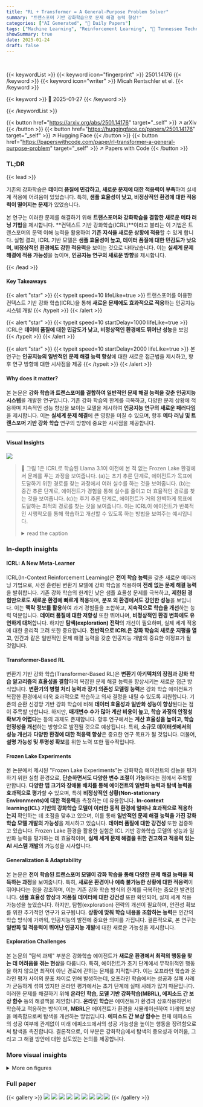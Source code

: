 ```yaml
---
title: "RL + Transformer = A General-Purpose Problem Solver"
summary: "트랜스포머 기반 강화학습으로 문제 해결 능력 향상!"
categories: ["AI Generated", "🤗 Daily Papers"]
tags: ["Machine Learning", "Reinforcement Learning", "🏢 Tennessee Technological University",]
showSummary: true
date: 2025-01-24
draft: false
---
```


<br>

{{< keywordList >}}
{{< keyword icon="fingerprint" >}} 2501.14176 {{< /keyword >}}
{{< keyword icon="writer" >}} Micah Rentschler et el. {{< /keyword >}}
 
{{< keyword >}} 🤗 2025-01-27 {{< /keyword >}}
 
{{< /keywordList >}}

{{< button href="https://arxiv.org/abs/2501.14176" target="_self" >}}
↗ arXiv
{{< /button >}}
{{< button href="https://huggingface.co/papers/2501.14176" target="_self" >}}
↗ Hugging Face
{{< /button >}}
{{< button href="https://paperswithcode.com/paper/rl-transformer-a-general-purpose-problem" target="_self" >}}
↗ Papers with Code
{{< /button >}}




### TL;DR


{{< lead >}}

기존의 강화학습은 **데이터 품질에 민감하고, 새로운 문제에 대한 적응력이 부족**하여 실세계 적용에 어려움이 있었습니다. 특히, **샘플 효율성이 낮고, 비정상적인 환경에 대한 적응력이 떨어지는 문제**가 있었습니다.

본 연구는 이러한 문제를 해결하기 위해 **트랜스포머와 강화학습을 결합한 새로운 메타 러닝 기법**을 제시합니다.  **컨텍스트 기반 강화학습(ICRL)**이라고 불리는 이 기법은 트랜스포머의 문맥 이해 능력을 활용하여 **기존 지식을 새로운 상황에 적용**할 수 있게 합니다.  실험 결과, ICRL 기반 모델은 **샘플 효율성이 높고, 데이터 품질에 대한 민감도가 낮으며, 비정상적인 환경에도 강한 적응력**을 보이는 것으로 나타났습니다. 이는 **실세계 문제 해결에 적용 가능성**을 높이며, **인공지능 연구의 새로운 방향**을 제시합니다.

{{< /lead >}}


#### Key Takeaways

{{< alert "star" >}}
{{< typeit speed=10 lifeLike=true >}} 트랜스포머를 이용한 컨텍스트 기반 강화 학습(ICRL)을 통해 **새로운 문제에도 효과적으로 적응**하는 인공지능 시스템 개발 {{< /typeit >}}
{{< /alert >}}

{{< alert "star" >}}
{{< typeit speed=10 startDelay=1000 lifeLike=true >}} ICRL은 **데이터 품질에 대한 민감도가 낮고, 비정상적인 환경에도 뛰어난 성능**을 보임 {{< /typeit >}}
{{< /alert >}}

{{< alert "star" >}}
{{< typeit speed=10 startDelay=2000 lifeLike=true >}} 본 연구는 **인공지능의 일반적인 문제 해결 능력 향상**에 대한 새로운 접근법을 제시하고, 향후 연구 방향에 대한 시사점을 제공 {{< /typeit >}}
{{< /alert >}}

#### Why does it matter?
본 논문은 **강화 학습과 트랜스포머를 결합하여 일반적인 문제 해결 능력을 갖춘 인공지능 시스템**을 개발한 연구입니다. 기존 강화 학습의 한계를 극복하고, 다양한 문제 상황에 적응하며 지속적인 성능 향상을 보이는 모델을 제시하여 **인공지능 연구의 새로운 패러다임**을 제시합니다. 이는 **실세계 문제 해결**에 큰 영향을 미칠 수 있으며, 향후 **메타 러닝 및 트랜스포머 기반 강화 학습** 연구의 방향에 중요한 시사점을 제공합니다.

------
#### Visual Insights



![](https://arxiv.org/html/2501.14176/extracted/6152569/img/improvement/1.png)

> 🔼 그림 1은 ICRL로 학습된 Llama 3.1이 이전에 본 적 없는 Frozen Lake 환경에서 문제를 푸는 과정을 보여줍니다. (a)는 초기 추론 단계로, 에이전트가 목표에 도달하기 위한 경로를 찾는 과정에서 여러 실수를 하는 것을 보여줍니다. (b)는 중간 추론 단계로, 에이전트가 경험을 통해 실수를 줄이고 더 효율적인 경로를 찾는 것을 보여줍니다. (c)는 후기 추론 단계로, 에이전트가 거의 완벽하게 목표에 도달하는 최적의 경로를 찾는 것을 보여줍니다. 이는 ICRL이 에이전트가 반복적인 시행착오를 통해 학습하고 개선할 수 있도록 하는 방법을 보여주는 예시입니다.
> <details>
> <summary>read the caption</summary>
> (a) Early inference
> </details>







### In-depth insights


#### ICRL: A New Meta-Learner
ICRL(In-Context Reinforcement Learning)은 **전이 학습 능력**을 갖춘 새로운 메타러닝 기법으로, 사전 훈련된 변환기 모델에 강화 학습을 적용하여 **전례 없는 문제 해결 능력**을 발휘합니다. 기존 강화 학습의 한계인 낮은 샘플 효율성 문제를 극복하고, **제한된 경험만으로도 새로운 환경에 빠르게 적응**하며, **분포 외 환경에서도 강인한 성능**을 보입니다. 이는 **맥락 정보를 활용**하여 과거 경험들을 조합하고, **지속적으로 학습을 개선**하는 능력 덕분입니다.  **데이터 품질에 대한 저항성** 또한 뛰어나며, **비정상적인 환경 변화에도 유연하게 대처**합니다.  하지만 **탐색(exploration) 전략**의 개선이 필요하며, 실제 세계 적용에 대한 윤리적 고려 또한 중요합니다.  **전반적으로 ICRL은 강화 학습의 새로운 지평을 열고**, 인간과 같은 일반적인 문제 해결 능력을 갖춘 인공지능 개발의 중요한 이정표가 될 것입니다.

#### Transformer-Based RL
변환기 기반 강화 학습(Transformer-Based RL)은 **변환기 아키텍처의 장점과 강화 학습 알고리즘의 효율성을 결합**하여 복잡한 문제 해결 능력을 향상시키는 새로운 접근 방식입니다.  **변환기의 병렬 처리 능력과 장기 의존성 모델링 능력**은 강화 학습 에이전트가 복잡한 환경에서 더욱 효과적으로 학습하고 의사 결정을 내릴 수 있도록 지원합니다.  기존의 순환 신경망 기반 강화 학습에 비해 **데이터 효율성과 일반화 성능이 향상**된다는 점이 주목할 만합니다. 하지만, **매개변수 수가 많아 계산 비용이 높고, 학습 과정의 안정성 확보가 어렵다**는 등의 과제도 존재합니다.  향후 연구에서는 **계산 효율성을 높이고, 학습 안정성을 개선**하는 방향으로 발전될 것으로 예상됩니다. 특히, **소규모 데이터셋에서의 성능 개선**과 **다양한 환경에 대한 적응력 향상**은 중요한 연구 목표가 될 것입니다.  더불어, **설명 가능성 및 투명성 확보**를 위한 노력 또한 필수적입니다.

#### Frozen Lake Experiments
본 논문에서 제시된 "Frozen Lake Experiments"는 강화학습 에이전트의 성능을 평가하기 위한 실험 환경으로, **단순하면서도 다양한 변수 조절이 가능**하다는 점에서 주목할 만합니다.  **다양한 맵 크기와 장애물 배치를 통해 에이전트의 일반화 능력과 탐색 능력을 효과적으로 평가**할 수 있으며, 특히 **비정상적인 상황(Non-stationary Environments)에 대한 적응력**을 측정하는 데 유용합니다.  **In-context learning(ICL) 기반의 강화학습 모델이 이러한 동적 환경에 얼마나 효과적으로 적응하는지** 확인하는 데 초점을 맞추고 있으며, 이를 통해 **일반적인 문제 해결 능력을 가진 강화학습 모델 개발의 가능성**을 제시하고 있습니다.  **데이터 품질에 대한 강건성** 또한 검증하고 있습니다.  Frozen Lake 환경을 활용한 실험은 ICL 기반 강화학습 모델의 성능과 일반화 능력을 평가하는 데 효율적이며, **실제 세계 문제 해결을 위한 견고하고 적응력 있는 AI 시스템 개발**의 가능성을 시사합니다.

#### Generalization & Adaptability
본 논문은 **전이 학습된 트랜스포머 모델이 강화 학습을 통해 다양한 문제 해결 능력을 획득하는 과정**을 보여줍니다. 특히, **새로운 환경이나 예측 불가능한 상황에 대한 적응력**이 뛰어나다는 점을 강조하며, 이는 기존 강화 학습 방식의 한계를 극복하는 중요한 발견입니다. **샘플 효율성 향상**과 **저품질 데이터에 대한 강건성** 또한 확인되어, 실제 세계 적용 가능성을 높였습니다.  하지만, 탐험(exploration) 전략의 개선이 필요하며, 안전성 확보를 위한 추가적인 연구가 요구됩니다. **상황에 맞춰 학습 내용을 조합하는 능력**은 인간의 학습 방식에 가까워, 인공지능의 발전에 중요한 의미를 가집니다.  결론적으로, 본 연구는 **일반화 및 적응력이 뛰어난 인공지능 개발**에 대한 새로운 가능성을 제시합니다.

#### Exploration Challenges
본 논문의 "탐색 과제" 부분은 강화학습 에이전트가 **새로운 환경에서 최적의 행동을 찾는 데 어려움을 겪는 현상**을 다룹니다. 특히, 에이전트가 초기 단계에서 무작위적인 행동을 하지 않으면 최적이 아닌 경로에 갇히는 문제를 지적합니다. 이는 오프라인 학습과 온라인 평가 사이의 분포 차이로 인해 발생하는데, 오프라인 학습에서는 성공과 실패 사례가 균등하게 섞여 있지만 온라인 평가에서는 초기 단계에 실패 사례가 많기 때문입니다. 이러한 문제를 해결하기 위해 **온라인 학습, 모델 기반 강화학습(MBRL), 에피소드 간 보상 함수** 등의 해결책을 제안합니다.  **온라인 학습**은 에이전트가 환경과 상호작용하면서 학습하고 적응하는 방식이며, **MBRL**은 에이전트가 환경을 시뮬레이션하여 미래의 보상을 예측함으로써 탐색을 개선하는 방법입니다. **에피소드 간 보상 함수**는 현재 에피소드의 성공 여부에 관계없이 미래 에피소드에서의 성공 가능성을 높이는 행동을 장려함으로써 탐색을 촉진합니다.  결론적으로, 이 부분은 강화학습에서 탐색의 중요성과 어려움, 그리고 그 해결 방안에 대한 심도있는 논의를 제공합니다.


### More visual insights

<details>
<summary>More on figures
</summary>


![](https://arxiv.org/html/2501.14176/extracted/6152569/img/improvement/2.png)

> 🔼 그림은 ICRL로 훈련된 Llama 3.1 모델이 이전에 본 적 없는 Frozen Lake 환경을 푸는 과정을 보여줍니다.  (b) Mid inference 는 학습 초기 단계보다 나아졌지만, 여전히 최적의 경로를 찾지 못하고 실수를 하는 중간 단계의 추론 과정을 시각적으로 나타냅니다.  초기 추론 단계보다 효율성이 향상되었지만, 완벽한 해결책에 도달하지는 못했음을 보여줍니다.
> <details>
> <summary>read the caption</summary>
> (b) Mid inference
> </details>



![](https://arxiv.org/html/2501.14176/extracted/6152569/img/improvement/3.png)

> 🔼 그림 1(c)는 ICRL로 훈련된 Llama 3.1 모델이 이전에 본 적 없는 Frozen Lake 환경에서 문제 해결 능력을 향상시키는 과정을 보여줍니다. 초기 시도(a)에서는 실수가 많지만(예: 구멍에 빠짐), 학습이 진행됨에 따라(b, c) 정확도가 높아지고 효율적인 경로를 찾는 모습을 보여줍니다. 이는 모델이 경험을 통해 문제 해결 전략을 개선하고 적응하는 능력을 시각적으로 보여주는 것입니다.
> <details>
> <summary>read the caption</summary>
> (c) Late inference
> </details>



![](https://arxiv.org/html/2501.14176/extracted/6152569/img/Transformer.png)

> 🔼 그림 1은 ICRL(In-Context Reinforcement Learning) 방식으로 학습된 Llama 3.1 언어 모델이 이전에 본 적 없는 Frozen Lake 환경(게임)을 학습하고 푸는 과정을 보여줍니다.  (a)는 초기 시도, (b)는 중간 단계, (c)는 학습 후반부의 이동 경로를 나타냅니다. 초기에는 길을 잘못 찾아 구멍에 빠지는 실수를 하지만, 경험이 쌓이면서(반복 학습) 효율적인 경로를 찾아 목표에 도달하는 모습을 보여줍니다. 이는 ICRL이 모델이 새로운 문제에 적응하고 해결책을 개선해 나가는 능력을 보여주는 좋은 예시입니다.
> <details>
> <summary>read the caption</summary>
> Figure 1: ICRL-trained Llama 3.1 learns to solve an unseen Frozen Lake environment. The trajectories in early (1(a)), mid (1(b)), and late (1(c)) interactions show solution refinement. Mistakes in early inference (e.g., falling into holes) disappear with experience in late inference.
> </details>



![](https://arxiv.org/html/2501.14176/extracted/6152569/img/chaining/1.png)

> 🔼 본 그림은 IA3 어댑터와 강화 학습 목표를 사용하여 미세 조정된 LLaMA 3.1 8B Instruct 모델을 보여줍니다.  모델은 <|begin_of_text|> (BOT) 토큰으로 시작하고 <|end_of_text|> (EOT) 토큰으로 끝나는 에피소드로 구성된 상태, 행동, 그리고 보상(0이 아닌 경우) 시퀀스를 입력받습니다. <|start_header_id|> (SHI), <|end_header_id|> (EHI), <|eot_id|> (EID) 와 같은 토큰은 상태, 행동, 보상을 구분하며, 이는 지시 모델에서 사용자와 어시스턴트의 역할을 구분하는 방식을 반영합니다. 모델은 현재 상태의 각 행동에 대한 Q-값을 예측하고, 벨만 백업 방정식을 사용하여 학습 중에 Q-값을 업데이트합니다.
> <details>
> <summary>read the caption</summary>
> Figure 2: Fine-tuning LLaMA 3.1 8B Instruct with IA3 Adapters and a reinforcement learning objective. The model is fed sequences of states, actions, and (if nonzero) rewards, with every episode prefixed by the <|begin_of_text|> (BOT) token and terminated by the <|end_of_text|> (EOT) token. Tokens like <|start_header_id|> (SHI), <|end_header_id|> (EHI), and <|eot_id|> (EID) separate the state, action, and reward, mirroring how instruct models delineate user and assistant roles. The model predicts the Q-value of the current state for every action, updating the Q-values during training using the Bellman backup equation.
> </details>



![](https://arxiv.org/html/2501.14176/extracted/6152569/img/chaining/2.png)

> 🔼 그림 3은 ICRL로 학습된 트랜스포머가 이전에 본 적 없는 환경에서 점수를 향상시키는 과정을 50번의 시도에 걸쳐 평균 누적 보상으로 나타낸 것입니다.  맵(환경 매개변수화)은 학습에 사용된 적이 없지만 학습 데이터와 같은 분포에서 선택되었습니다.  α=0.1일 때 약 900%의 상당한 성능 향상이 관찰되는데, 이는 에이전트가 보지 못했던 맵을 해결하는 방법을 학습했음을 보여줍니다. 또한 α=0.1이 α=0.01보다 훨씬 더 좋은 성능을 보입니다.  이 그림은 트랜스포머가 새로운 환경에 적응하고 문제 해결 능력을 향상시키는 능력을 시각적으로 보여줍니다.
> <details>
> <summary>read the caption</summary>
> Figure 3: Mean cumulative reward over 50 trials as an ICRL-trained transformer improves its score on unseen environments. Maps (i.e. environment parametrization) have never been trained on but are chosen from the same distribution as training examples. Significant improvement (approximately 900% when α=0.1𝛼0.1\alpha=0.1italic_α = 0.1) can be observed as the agent demonstrates that it has learned to solve unseen maps. Also, α=0.1𝛼0.1\alpha=0.1italic_α = 0.1 significantly outperforms α=0.01𝛼0.01\alpha=0.01italic_α = 0.01.
> </details>



![](https://arxiv.org/html/2501.14176/extracted/6152569/img/chaining/3.png)

> 🔼 그림 4는 ICRL로 학습된 트랜스포머가 훈련 중에 본 적 없는, 분포 밖 환경에서 점수를 향상시키는 과정을 50번의 시도에 걸쳐 누적 보상으로 보여줍니다. 생성된 지도는 훈련 중에 보았던 것보다 크기가 더 큽니다. 훈련 데이터의 분포를 벗어난 환경에서도 유용한 행동을 학습했음을 보여주는 개선이 관찰되지만, 분포 내 환경에서만큼 두드러지지는 않습니다.
> <details>
> <summary>read the caption</summary>
> Figure 4: Mean cumulative reward over 50 trials as an ICRL-trained transformer improves its score on unseen and out-of-distribution environments. Generated maps are larger than anything ever seen during training. Improvement can be observed (though not as significant as in the in-distribution case) as the agent demonstrates that it has learned useful behaviors even for environments outside the distribution of its training data.
> </details>



![](https://arxiv.org/html/2501.14176/extracted/6152569/img/chaining/4.png)

> 🔼 그림 5(a)는 논문의 4.3절 '문맥 내 행동 연결'에서 설명하는, 에이전트가 경험을 통해 학습한 여러 경로들을 조합하여 복잡한 문제를 해결하는 방법을 보여주는 예시 중 하나입니다. 그림은 에이전트가 목표에 도달하기 위해 두 가지 서로 다른 경로를 조합하여 사용하는 것을 보여줍니다. 각 경로는 서로 다른 시작점과 장애물을 가지고 있으며, 에이전트는 이러한 경험들을 결합하여 최적의 경로를 찾아냅니다.
> <details>
> <summary>read the caption</summary>
> (a) Example 1
> </details>



![](https://arxiv.org/html/2501.14176/extracted/6152569/img/chaining/5.png)

> 🔼 그림 (b)는 논문의 4.3절 '문맥 내 행동 연결(In-Context Behavior Stitching)'에서 설명하는 내용을 보여줍니다.  이 그림은 에이전트가 경험을 통해 배운 여러가지 경로들을 조합하여 새로운 문제를 해결하는 방법을 보여주는 예시 중 하나입니다. 그림 (a)와 함께 두 가지 다른 경로를 보여주고, 이를 바탕으로 에이전트가 어떻게 최적의 경로를 찾아가는지를 보여줍니다.  구체적으로, (b)는 에이전트가 목표에 도달하는 두 번째 예시 경로를 나타냅니다.  (a)와 (b)의 경로를 함께 활용하여 (c), (d), (e)에서 보여지는 세 가지 다른 시도에서 에이전트가 최적의 경로를 찾아가는 과정을 시각적으로 보여줍니다.
> <details>
> <summary>read the caption</summary>
> (b) Example 2
> </details>



</details>






### Full paper

{{< gallery >}}
<img src="paper_images/1.png" class="grid-w50 md:grid-w33 xl:grid-w25" />
<img src="paper_images/2.png" class="grid-w50 md:grid-w33 xl:grid-w25" />
<img src="paper_images/3.png" class="grid-w50 md:grid-w33 xl:grid-w25" />
<img src="paper_images/4.png" class="grid-w50 md:grid-w33 xl:grid-w25" />
<img src="paper_images/5.png" class="grid-w50 md:grid-w33 xl:grid-w25" />
<img src="paper_images/6.png" class="grid-w50 md:grid-w33 xl:grid-w25" />
<img src="paper_images/7.png" class="grid-w50 md:grid-w33 xl:grid-w25" />
<img src="paper_images/8.png" class="grid-w50 md:grid-w33 xl:grid-w25" />
<img src="paper_images/9.png" class="grid-w50 md:grid-w33 xl:grid-w25" />
{{< /gallery >}}